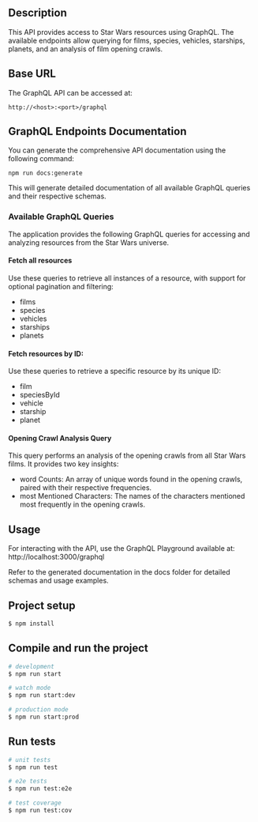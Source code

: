 ## Description

This API provides access to Star Wars resources using GraphQL. 
The available endpoints allow querying for films, 
species, vehicles, starships, planets, and an analysis of film opening crawls.

## Base URL
The GraphQL API can be accessed at: 
```
http://<host>:<port>/graphql
```

## GraphQL Endpoints Documentation

You can generate the comprehensive API documentation using the following command:
```
npm run docs:generate
```
This will generate detailed documentation of all available GraphQL queries and their respective schemas.


### Available GraphQL Queries
The application provides the following GraphQL queries for accessing 
and analyzing resources from the Star Wars universe.

#### Fetch all resources
Use these queries to retrieve all instances of a resource, with support for optional pagination and filtering:
- films
- species
- vehicles
- starships
- planets

#### Fetch resources by ID:
Use these queries to retrieve a specific resource by its unique ID:
- film
- speciesById
- vehicle
- starship
- planet

#### Opening Crawl Analysis Query
This query performs an analysis of the opening crawls from all Star Wars films. It provides two key insights:
- word Counts: An array of unique words found in the opening crawls, paired with their respective frequencies.
- most Mentioned Characters: The names of the characters mentioned most frequently in the opening crawls.

## Usage
For interacting with the API, use the GraphQL Playground available at:
http://localhost:3000/graphql

Refer to the generated documentation in the docs folder for detailed schemas and usage examples.

## Project setup

```bash
$ npm install
```

## Compile and run the project

```bash
# development
$ npm run start

# watch mode
$ npm run start:dev

# production mode
$ npm run start:prod
```

## Run tests

```bash
# unit tests
$ npm run test

# e2e tests
$ npm run test:e2e

# test coverage
$ npm run test:cov
```